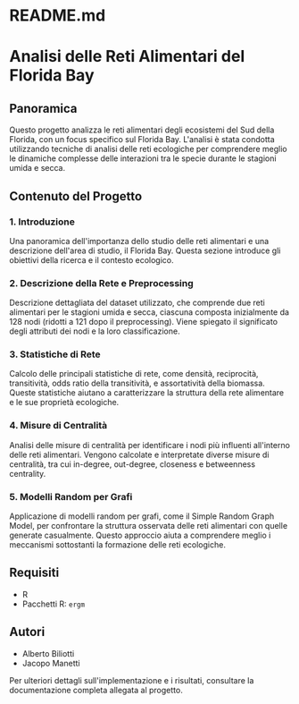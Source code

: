 # README.md

# Analisi delle Reti Alimentari del Florida Bay

## Panoramica

Questo progetto analizza le reti alimentari degli ecosistemi del Sud della Florida, con un focus specifico sul Florida Bay. L'analisi è stata condotta utilizzando tecniche di analisi delle reti ecologiche per comprendere meglio le dinamiche complesse delle interazioni tra le specie durante le stagioni umida e secca.

## Contenuto del Progetto

### 1. Introduzione
Una panoramica dell'importanza dello studio delle reti alimentari e una descrizione dell'area di studio, il Florida Bay. Questa sezione introduce gli obiettivi della ricerca e il contesto ecologico.

### 2. Descrizione della Rete e Preprocessing
Descrizione dettagliata del dataset utilizzato, che comprende due reti alimentari per le stagioni umida e secca, ciascuna composta inizialmente da 128 nodi (ridotti a 121 dopo il preprocessing). Viene spiegato il significato degli attributi dei nodi e la loro classificazione.

### 3. Statistiche di Rete
Calcolo delle principali statistiche di rete, come densità, reciprocità, transitività, odds ratio della transitività, e assortatività della biomassa. Queste statistiche aiutano a caratterizzare la struttura della rete alimentare e le sue proprietà ecologiche.

### 4. Misure di Centralità
Analisi delle misure di centralità per identificare i nodi più influenti all'interno delle reti alimentari. Vengono calcolate e interpretate diverse misure di centralità, tra cui in-degree, out-degree, closeness e betweenness centrality.

### 5. Modelli Random per Grafi
Applicazione di modelli random per grafi, come il Simple Random Graph Model, per confrontare la struttura osservata delle reti alimentari con quelle generate casualmente. Questo approccio aiuta a comprendere meglio i meccanismi sottostanti la formazione delle reti ecologiche.

## Requisiti

- R
- Pacchetti R: `ergm`

## Autori

- Alberto Biliotti
- Jacopo Manetti

Per ulteriori dettagli sull'implementazione e i risultati, consultare la documentazione completa allegata al progetto.

